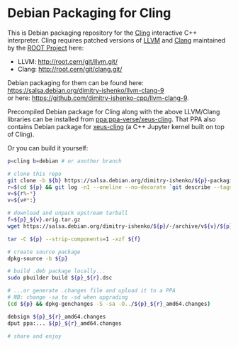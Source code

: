 # Debian Packaging for Cling

This is Debian packaging repository for the [Cling](https://root.cern/cling/)
interactive C++ interpreter. Cling requires patched versions of [LLVM](https://llvm.org/) and
[Clang](https://clang.llvm.org/) maintained by the [ROOT
Project](https://root.cern/) here:

  * LLVM:  http://root.cern/git/llvm.git/
  * Clang: http://root.cern/git/clang.git/

Debian packaging for them can be found here: https://salsa.debian.org/dimitry-ishenko/llvm-clang-9
<br>or here: https://github.com/dimitry-ishenko-cpp/llvm-clang-9.

Precompiled Debian package for Cling along with the above LLVM/Clang libraries
can be installed from
[ppa:ppa-verse/xeus-cling](https://launchpad.net/~ppa-verse/+archive/ubuntu/xeus-cling).
That PPA also contains Debian package for
[xeus-cling](https://github.com/jupyter-xeus/xeus-cling) (a C++ Jupyter kernel
built on top of Cling).

Or you can build it yourself:

```bash
p=cling b=debian # or another branch

# clone this repo
git clone -b ${b} https://salsa.debian.org/dimitry-ishenko/${p}-packaging.git ${p}
r=$(cd ${p} && git log -n1 --oneline --no-decorate `git describe --tags --abbrev=0` | cut -d/ -f2)
v=${r%-*}
v=${v#*:}

# download and unpack upstream tarball
f=${p}_${v}.orig.tar.gz
wget https://salsa.debian.org/dimitry-ishenko/${p}/-/archive/v${v}/${p}-v${v}.tar.gz -O ${f}

tar -C ${p} --strip-components=1 -xzf ${f}

# create source package
dpkg-source -b ${p}

# build .deb package locally...
sudo pbuilder build ${p}_${r}.dsc

# ...or generate .changes file and upload it to a PPA
# NB: change -sa to -sd when upgrading
(cd ${p} && dpkg-genchanges -S -sa -O../${p}_${r}_amd64.changes)

debsign ${p}_${r}_amd64.changes
dput ppa:... ${p}_${r}_amd64.changes

# share and enjoy
```
